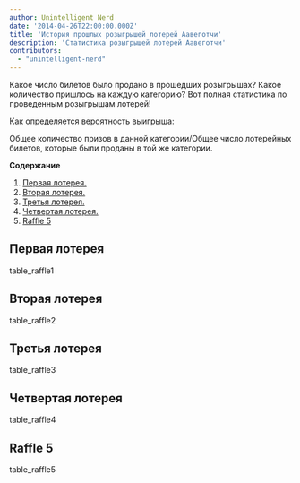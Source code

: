 ```yaml
---
author: Unintelligent Nerd
date: '2014-04-26T22:00:00.000Z'
title: 'История прошлых розыгрышей лотерей Аавеготчи'
description: 'Статистика розыгрышей лотерей Аавеготчи'
contributors:
  - "unintelligent-nerd"
---
```


Какое число билетов было продано в прошедших розыгрышах? Какое количество пришлось на каждую категорию? Вот полная статистика по проведенным розыгрышам лотерей!

Как определяется вероятность выигрыша:

Общее количество призов в данной категории/Общее число лотерейных билетов, которые были проданы в той же категории.

<div class="contentsBox">

**Содержание**

<ol>
<li><a href=#raffle-1>Первая лотерея.</a></li>
<li><a href=#raffle-2>Вторая лотерея.</a></li>
<li><a href=#raffle-3>Третья лотерея.</a></li>
<li><a href=#raffle-4>Четвертая лотерея.</a></li>
<li><a href=#raffle-5>Raffle 5</a></li>
</ol>

</div>

## Первая лотерея
table_raffle1

## Вторая лотерея
table_raffle2

## Третья лотерея
table_raffle3

## Четвертая лотерея
table_raffle4

## Raffle 5
table_raffle5